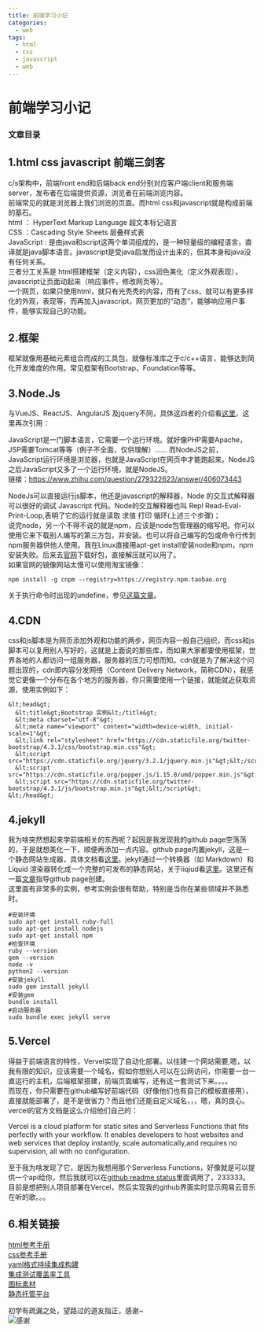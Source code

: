 ```yaml
---
title: 前端学习小记
categories:
  - web
tags:
  - html
  - css
  - javascript
  - web
---
```


# 前端学习小记

### 文章目录

## 1.html css javascript 前端三剑客

c/s架构中，前端front end和后端back end分别对应客户端client和服务端server，发布者在后端提供资源，浏览者在前端浏览内容。<br/> 前端常见的就是浏览器上我们浏览的页面。而html css和javascript就是构成前端的基石。<br/> html ： HyperText Markup Language 超文本标记语言<br/> CSS ：Cascading Style Sheets 层叠样式表<br/> JavaScript : 是由java和script这两个单词组成的，是一种轻量级的编程语言，直译就是java脚本语言。javascript是受java启发而设计出来的，但其本身和java没有任何关系。<br/> 三者分工关系是 html搭建框架（定义内容），css润色美化（定义外观表现），javascript让页面动起来（响应事件，修改网页等）。<br/> 一个网页，如果只使用html，就只有光秃秃的内容，而有了css，就可以有更多样化的外观，表现等，而再加入javascript，网页更加的“动态”，能够响应用户事件，能够实现自己的功能。

## 2.框架

框架就像用基础元素组合而成的工具包，就像标准库之于c/c++语言，能够达到简化开发难度的作用。常见框架有Bootstrap，Foundation等等。

## 3.Node.Js

与VueJS、ReactJS、AngularJS 及jquery不同，具体这四者的介绍看[这里](https://www.cnblogs.com/leolovexx/p/5691402.html)，这里再次引用：

> 
JavaScript是一门脚本语言，它需要一个运行环境。就好像PHP需要Apache，JSP需要Tomcat等等（例子不全面，仅供理解）…… 而NodeJS之前，JavaScript运行环境是浏览器，也就是JavaScript在网页中才能跑起来。NodeJS之后JavaScript又多了一个运行环境，就是NodeJS。<br/> 链接：https://www.zhihu.com/question/279322623/answer/406073443


NodeJs可以直接运行js脚本，他还是javascript的解释器，Node 的交互式解释器可以很好的调试 Javascript 代码。Node的交互解释器也叫 Repl Read-Eval-Print-Loop,表明了它的运行就是读取 求值 打印 循环(上述三个步骤)；<br/> 说完node，另一个不得不说的就是npm，应该是node包管理器的缩写吧。你可以使用它来下载别人编写的第三方包，并安装。也可以将自己编写的包或命令行传到npm服务器供他人使用。我在Linux直接用apt-get install安装node和npm，npm安装失败。后来去[官网](https://www.nodejs.org)下载好包，直接解压就可以用了。<br/> 如果官网的镜像网站太慢可以使用淘宝镜像：

```
npm install -g cnpm --registry=https://registry.npm.taobao.org

```

关于执行命令时出现的undefine，参见[这篇文章](https://www.jb51.net/article/191897.htm)。

## 4.CDN

css和js脚本是为网页添加外观和功能的两步，网页内容一般自己组织，而css和js脚本可以复用别人写好的，这就是上面说的那些库，而如果大家都要使用框架，世界各地的人都访问一组服务器，服务器的压力可想而知。cdn就是为了解决这个问题出现的，cdn即内容分发网络（Content Delivery Network，简称CDN），我感觉它更像一个分布在各个地方的服务器，你只需要使用一个链接，就能就近获取资源，使用实例如下：

```
&lt;head&gt;
  &lt;title&gt;Bootstrap 实例&lt;/title&gt;
  &lt;meta charset="utf-8"&gt;
  &lt;meta name="viewport" content="width=device-width, initial-scale=1"&gt;
  &lt;link rel="stylesheet" href="https://cdn.staticfile.org/twitter-bootstrap/4.3.1/css/bootstrap.min.css"&gt;
  &lt;script src="https://cdn.staticfile.org/jquery/3.2.1/jquery.min.js"&gt;&lt;/script&gt;
  &lt;script src="https://cdn.staticfile.org/popper.js/1.15.0/umd/popper.min.js"&gt;&lt;/script&gt;
  &lt;script src="https://cdn.staticfile.org/twitter-bootstrap/4.3.1/js/bootstrap.min.js"&gt;&lt;/script&gt;
&lt;/head&gt;

```

## 4.jekyll

我为啥突然想起来学前端相关的东西呢？起因是我发现我的github page空荡荡的，于是就想美化一下，顺便再添加一点内容。github page内置jekyll，这是一个静态网站生成器，具体文档看[这里](http://jekyllcn.com/docs/home/)。jekyll通过一个转换器（如 Markdown）和 Liquid 渲染器转化成一个完整的可发布的静态网站，关于liqiud看[这里](https://liquid.bootcss.com/basics/introduction/)。这里还有一篇[文章](http://jmcglone.com/guides/github-pages/)指导github page创建。<br/> 这里面有非常多的实例，参考实例会很有帮助，特别是当你在某些领域并不熟悉时。

```
#安装环境
sudo apt-get install ruby-full
sudo apt-get install nodejs
sudo apt-get install npm
#检查环境
ruby --version
gem --version
node -v
python2 --version
#安装jekyll
sudo gem install jekyll
#安装gem
bundle install
#启动服务器
sudo bundle exec jekyll serve

```

## 5.Vercel

得益于前端语言的特性，Vervel实现了自动化部署。以往建一个网站需要,嗯，以我有限的知识，应该需要一个域名，假如你想别人可以在公网访问，你需要一台一直运行的主机，后端框架搭建，前端页面编写，还有这一套测试下来。。。。<br/> 而现在，你只需要在github编写好前端代码（好像他们也有自己的模板直接用），直接就能部署了，是不是很省力？而且他们还能自定义域名，，，嗯，真的良心。<br/> vercel的官方文档是这么介绍他们自己的：

> 
Vercel is a cloud platform for static sites and Serverless Functions that fits perfectly with your workflow. It enables developers to host websites and web services that deploy instantly, scale automatically,and requires no supervision, all with no configuration.


至于我为啥发现了它，是因为我想用那个Serverless Functions，好像就是可以提供一个api给你，然后我就可以在[github readme status](https://github.com/adinxu)里面调用了，233333。目前是想把别人项目部署在Vercel，然后实现我的github界面实时显示网易云音乐在听的歌。。。

## 6.相关链接

[html参考手册](https://htmlreference.io/)<br/> [css参考手册](https://cssreference.io/)<br/> [yaml格式持续集成构建](https://www.travis-ci.com/)<br/> [集成测试覆盖率工具](https://app.codecov.io/)<br/> [图标素材](https://simpleicons.org/)<br/> [静态托管平台](https://vercel.com/)

初学有疏漏之处，望路过的道友指正，感谢~<br/> <img alt="感谢" src="https://img-blog.csdnimg.cn/20210314222952219.png"/>
